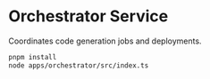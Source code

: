# Orchestrator Service

Coordinates code generation jobs and deployments.

```bash
pnpm install
node apps/orchestrator/src/index.ts
```
